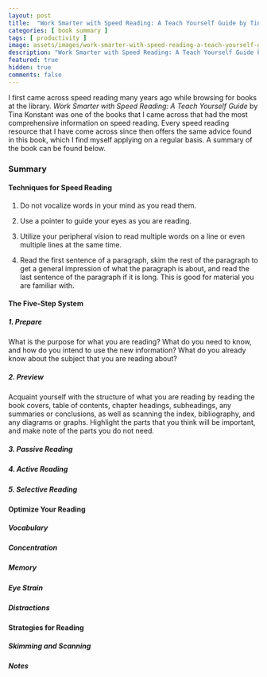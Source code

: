 ```yaml
---
layout: post
title:  "Work Smarter with Speed Reading: A Teach Yourself Guide by Tina Konstant"
categories: [ book summary ]
tags: [ productivity ]
image: assets/images/work-smarter-with-speed-reading-a-teach-yourself-guide.png
description: "Work Smarter with Speed Reading: A Teach Yourself Guide by Tina Konstant"
featured: true
hidden: true
comments: false
---
```


I first came across speed reading many years ago while browsing for books at the library. *Work Smarter with Speed Reading: A Teach Yourself Guide* by Tina Konstant was one of the books that I came across that had the most comprehensive information on speed reading. Every speed reading resource that I have come across since then offers the same advice found in this book, which I find myself applying on a regular basis. A summary of the book can be found below.

### Summary



#### Techniques for Speed Reading

1. Do not vocalize words in your mind as you read them.

2. Use a pointer to guide your eyes as you are reading.

3. Utilize your peripheral vision to read multiple words on a line or even multiple lines at the same time.

4. Read the first sentence of a paragraph, skim the rest of the paragraph to get a general impression of what the paragraph is about, and read the last sentence of the paragraph if it is long. This is good for material you are familiar with.

#### The Five-Step System



##### 1. Prepare

What is the purpose for what you are reading? What do you need to know, and how do you intend to use the new information? What do you already know about the subject that you are reading about?

##### 2. Preview

Acquaint yourself with the structure of what you are reading by reading the book covers, table of contents, chapter headings, subheadings, any summaries or conclusions, as well as scanning the index, bibliography, and any diagrams or graphs. Highlight the parts that you think will be important, and make note of the parts you do not need.

##### 3. Passive Reading



##### 4. Active Reading



##### 5. Selective Reading



#### Optimize Your Reading

##### Vocabulary



##### Concentration



##### Memory



##### Eye Strain



##### Distractions



#### Strategies for Reading



##### Skimming and Scanning



##### Notes
